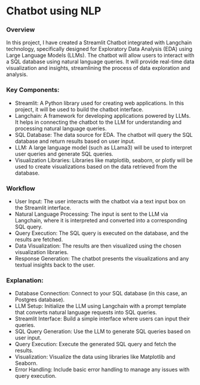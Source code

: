 # Chatbot using NLP

### Overview
In this project, I have created a Streamlit Chatbot integrated with Langchain technology, specifically designed for Exploratory Data Analysis (EDA) using Large Language Models (LLMs). 
The chatbot will allow users to interact with a SQL database using natural language queries. It will provide real-time data visualization and insights, streamlining the process of data exploration and analysis.

### Key Components:
* Streamlit: A Python library used for creating web applications. In this project, it will be used to build the chatbot interface.
* Langchain: A framework for developing applications powered by LLMs. It helps in connecting the chatbot to the LLM for understanding and processing natural language queries.
* SQL Database: The data source for EDA. The chatbot will query the SQL database and return results based on user input.
* LLM: A large language model (such as LLama3) will be used to interpret user queries and generate SQL queries.
* Visualization Libraries: Libraries like matplotlib, seaborn, or plotly will be used to create visualizations based on the data retrieved from the database.

### Workflow
* User Input: The user interacts with the chatbot via a text input box on the Streamlit interface.
* Natural Language Processing: The input is sent to the LLM via Langchain, where it is interpreted and converted into a corresponding SQL query.
* Query Execution: The SQL query is executed on the database, and the results are fetched.
* Data Visualization: The results are then visualized using the chosen visualization libraries.
* Response Generation: The chatbot presents the visualizations and any textual insights back to the user.

### Explanation:
* Database Connection: Connect to your SQL database (in this case, an Postgres database).
* LLM Setup: Initialize the LLM using Langchain with a prompt template that converts natural language requests into SQL queries.
* Streamlit Interface: Build a simple interface where users can input their queries.
* SQL Query Generation: Use the LLM to generate SQL queries based on user input.
* Query Execution: Execute the generated SQL query and fetch the results.
* Visualization: Visualize the data using libraries like Matplotlib and Seaborn.
* Error Handling: Include basic error handling to manage any issues with query execution.
